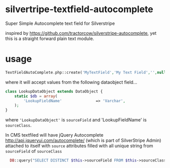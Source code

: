 silvertripe-textfield-autocomplete
=========================

Super Simple Autocomplete text field for Silverstripe

inspired by https://github.com/tractorcow/silverstripe-autocomplete, yet this is a straight forward plain text module. 

usage
=====


```php
TextFieldAutoComplete.php::create('MyTextField','My Text Field','',null,null,'LookupDataObject','LookupFieldName')
```
where it will accept values from the following dataobject field...

```php
class LookupDataObject extends DataObject {
	static $db = array(
		'LookupFieldName'				=> 'Varchar',
	);
}
```
where  `'LookupDataObject'` is `sourceField` and 'LookupFieldName' is `sourceClass`.

In CMS textfiled will have jQuery Autocomplete http://api.jqueryui.com/autocomplete/ (which is part of SilverStripe Admin) attached to itself with `source` attributes filled with all unique string from `sourceField` of `sourceClass`
```php
  DB::query("SELECT DISTINCT $this->sourceField FROM $this->sourceClass");
```